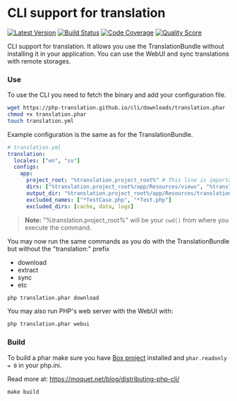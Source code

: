 # CLI support for translation

[![Latest Version](https://img.shields.io/github/tag/php-translation/cli.svg?style=flat-square)](https://github.com/php-translation/cli/releases)
[![Build Status](https://img.shields.io/travis/php-translation/cli.svg?style=flat-square)](https://travis-ci.org/php-translation/cli)
[![Code Coverage](https://img.shields.io/scrutinizer/coverage/g/php-translation/cli.svg?style=flat-square)](https://scrutinizer-ci.com/g/php-translation/cli)
[![Quality Score](https://img.shields.io/scrutinizer/g/php-translation/cli.svg?style=flat-square)](https://scrutinizer-ci.com/g/php-translation/cli)

CLI support for translation. It allows you use the TranslationBundle without installing it in your application. You can
use the WebUI and sync translations with remote storages.
 
### Use

To use the CLI you need to fetch the binary and add your configuration file. 

```bash
wget https://php-translation.github.io/cli/downloads/translation.phar
chmod +x translation.phar
touch translation.yml
```

Example configuration is the same as for the TranslationBundle. 

```yaml
# translation.yml
translation:
  locales: ["en", "sv"]
  configs:
    app:
      project_root: "%translation.project_root%" # This line is important for the CLI config. 
      dirs: ["%translation.project_root%/app/Resources/views", "%translation.project_root%/src"]
      output_dir: "%translation.project_root%/app/Resources/translations"
      excluded_names: ["*TestCase.php", "*Test.php"]
      excluded_dirs: [cache, data, logs]
```

> **Note:** "%translation.project_root%" will be your `cwd()` from where you execute the command.

You may now run the same commands as you do with the TranslationBundle but without
the "translation:" prefix

* download                                  
* extract  
* sync  
* etc

``` bash
php translation.phar download
```

You may also run PHP's web server with the WebUI with: 
 
``` bash
php translation.phar webui
```

### Build

To build a phar make sure you have [Box project](https://box-project.github.io/box2/) installed and
`phar.readonly = 0` in your php.ini. 

Read more at: https://moquet.net/blog/distributing-php-cli/

```
make build
```
